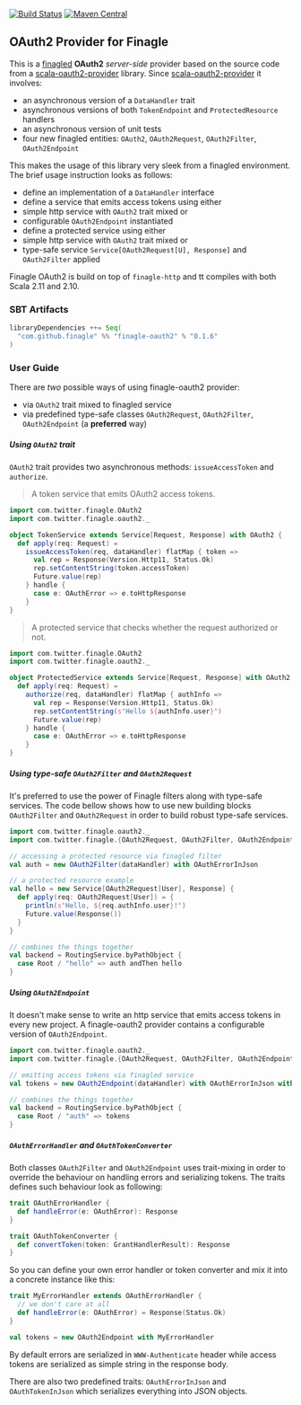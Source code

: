 [![Build Status](https://img.shields.io/travis/finagle/finagle-oauth2/master.svg)](https://travis-ci.org/finagle/finagle-oauth2)
[![Maven Central](https://img.shields.io/maven-central/v/com.github.finagle/finagle-oauth2_2.11.svg)](https://maven-badges.herokuapp.com/maven-central/com.github.finagle/finagle-oauth2_2.11)

OAuth2 Provider for Finagle
---------------------------

This is a [finagled](https://github.com/twitter/finagle) **OAuth2** _server-side_ provider based on
the source code from a [scala-oauth2-provider](https://github.com/nulab/scala-oauth2-provider)
library. Since [scala-oauth2-provider](https://github.com/nulab/scala-oauth2-provider) it involves:

 - an asynchronous version of a `DataHandler` trait
 - asynchronous versions of both `TokenEndpoint` and `ProtectedResource` handlers
 - an asynchronous version of unit tests
 - four new finagled entities: `OAuth2`, `OAuth2Request`, `OAuth2Filter`, `OAuth2Endpoint`

This makes the usage of this library very sleek from a finagled environment. The brief usage
instruction looks as follows:

 - define an implementation of a `DataHandler` interface
 - define a service that emits access tokens using either
  - simple http service with `OAuth2` trait mixed or
  - configurable `OAuth2Endpoint` instantiated
 - define a protected service using either
  - simple http service with `OAuth2` trait mixed or
  - type-safe service `Service[OAuth2Request[U], Response]` and `OAuth2Filter` applied

Finagle OAuth2 is build on top of `finagle-http` and tt compiles with both Scala 2.11 and 2.10.

### SBT Artifacts
```scala
libraryDependencies ++= Seq(
  "com.github.finagle" %% "finagle-oauth2" % "0.1.6"
)
```

### User Guide

There are _two_ possible ways of using finagle-oauth2 provider:
- via `OAuth2` trait mixed to finagled service
- via predefined type-safe classes `OAuth2Request`, `OAuth2Filter`, `OAuth2Endpoint`
  (a **preferred** way)

##### Using `OAuth2` trait

`OAuth2` trait provides two asynchronous methods: `issueAccessToken` and `authorize`. 

> A token service that emits OAuth2 access tokens.

```scala
import com.twitter.finagle.OAuth2
import com.twitter.finagle.oauth2._

object TokenService extends Service[Request, Response] with OAuth2 {
  def apply(req: Request) = 
    issueAccessToken(req, dataHandler) flatMap { token =>
      val rep = Response(Version.Http11, Status.Ok)
      rep.setContentString(token.accessToken)
      Future.value(rep)
    } handle {
      case e: OAuthError => e.toHttpResponse
    }
}
```

> A protected service that checks whether the request authorized or not.

```scala
import com.twitter.finagle.OAuth2
import com.twitter.finagle.oauth2._

object ProtectedService extends Service[Request, Response] with OAuth2 {
  def apply(req: Request) =
    authorize(req, dataHandler) flatMap { authInfo =>
      val rep = Response(Version.Http11, Status.Ok)
      rep.setContentString(s"Hello ${authInfo.user}")
      Future.value(rep)
    } handle {
      case e: OAuthError => e.toHttpResponse
    }
}
```

##### Using type-safe `OAuth2Filter` and `OAuth2Request`

It's preferred to use the power of Finagle filters along with type-safe services. 
The code bellow shows how to use new building blocks `OAuth2Filter` and `OAuth2Request` 
in order to build robust type-safe services.

```scala
import com.twitter.finagle.oauth2._
import com.twitter.finagle.{OAuth2Request, OAuth2Filter, OAuth2Endpoint}

// accessing a protected resource via finagled filter
val auth = new OAuth2Filter(dataHandler) with OAuthErrorInJson

// a protected resource example
val hello = new Service[OAuth2Request[User], Response] {
  def apply(req: OAuth2Request[User]) = {
    println(s"Hello, ${req.authInfo.user}!")
    Future.value(Response())
  }
}

// combines the things together
val backend = RoutingService.byPathObject {
  case Root / "hello" => auth andThen hello
}
```

##### Using `OAuth2Endpoint`

It doesn't make sense to write an http service that emits access tokens in every new project. 
A finagle-oauth2 provider contains a configurable version of `OAuth2Endpoint`.

```scala
import com.twitter.finagle.oauth2._
import com.twitter.finagle.{OAuth2Request, OAuth2Filter, OAuth2Endpoint}

// emitting access tokens via finagled service
val tokens = new OAuth2Endpoint(dataHandler) with OAuthErrorInJson with OAuthTokenInJson

// combines the things together
val backend = RoutingService.byPathObject {
  case Root / "auth" => tokens
}
```

##### `OAuthErrorHandler` and `OAuthTokenConverter`
Both classes `OAuth2Filter` and `OAuth2Endpoint` uses trait-mixing in order to override the
behaviour on handling errors and serializing tokens. The traits defines such behaviour look as
following:

```scala
trait OAuthErrorHandler {
  def handleError(e: OAuthError): Response
}

trait OAuthTokenConverter {
  def convertToken(token: GrantHandlerResult): Response
}
```

So you can define your own error handler or token converter and mix it into a concrete instance like
this:

```scala
trait MyErrorHandler extends OAuthErrorHandler {
  // we don't care at all
  def handleError(e: OAuthError) = Response(Status.Ok)
}

val tokens = new OAuth2Endpoint with MyErrorHandler
```

By default errors are serialized in `WWW-Authenticate` header while access tokens are serialized as
simple string in the response body.

There are also two predefined traits: `OAuthErrorInJson` and `OAuthTokenInJson` which serializes
everything into JSON objects.

